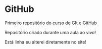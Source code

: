 # GitHub
Primeiro repositório do curso de GIt e GitHub

Repositório criado durante uma aula ao vivo!

Está linha eu alterei diretamente no site!

